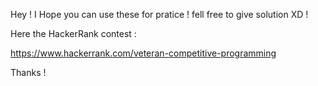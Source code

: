 Hey ! I Hope you can use these for pratice ! fell free to give solution XD !

Here the HackerRank contest :

https://www.hackerrank.com/veteran-competitive-programming

Thanks !

